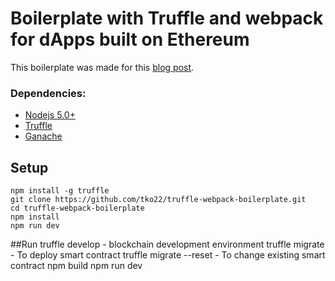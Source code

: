 # Boilerplate with Truffle and webpack for dApps built on Ethereum

This boilerplate was made for this [blog post](https://medium.freecodecamp.org/developing-an-ethereum-decentralized-voting-application-a99de24992d9).
### Dependencies:
- [Nodejs 5.0+](https://nodejs.org/en/)
- [Truffle](https://github.com/trufflesuite/truffle)
- [Ganache](http://truffleframework.com/ganache/)

## Setup
```
npm install -g truffle
git clone https://github.com/tko22/truffle-webpack-boilerplate.git
cd truffle-webpack-boilerplate
npm install
npm run dev
```

##Run
truffle develop - blockchain development environment
truffle migrate - To deploy smart contract
truffle migrate --reset - To change existing smart contract
npm build
npm run dev
